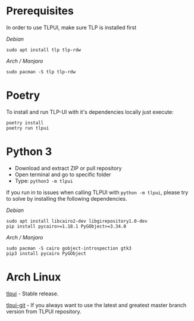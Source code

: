 # Prerequisites

In order to use TLPUI, make sure TLP is installed first

*Debian*
  ```
  sudo apt install tlp tlp-rdw
  ```

*Arch / Manjaro*
  ```
  sudo pacman -S tlp tlp-rdw
  ```

# Poetry

To install and run TLP-UI with it's dependencies locally just execute:

  ```
  poetry install
  poetry run tlpui
  ```

# Python 3

* Download and extract ZIP or pull repository
* Open terminal and go to specific folder
* Type: `python3 -m tlpui`

If you run in to issues when calling TLPUI with `python -m tlpui`, please try to solve by installing the following dependencies.

*Debian*
  ```
  sudo apt install libcairo2-dev libgirepository1.0-dev
  pip install pycairo>=1.18.1 PyGObject>=3.34.0
  ```

*Arch / Manjaro*
  ```
  sudo pacman -S cairo gobject-introspection gtk3
  pip3 install pycairo PyGObject
  ```

# Arch Linux

[tlpui](https://aur.archlinux.org/packages/tlpui/) - Stable release.

[tlpui-git](https://aur.archlinux.org/packages/tlpui-git) - If you always want to use the latest and greatest master branch version from TLPUI repository.
